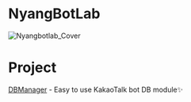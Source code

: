 # NyangBotLab

![Nyangbotlab_Cover](https://github.com/NyangBotLab/.github/assets/107330816/0ee4f9bd-a481-4287-a37f-f3ed9de18f01)

# Project

[DBManager](https://github.com/NyangBotLab/DBManager_deploy) - Easy to use KakaoTalk bot DB module✨
